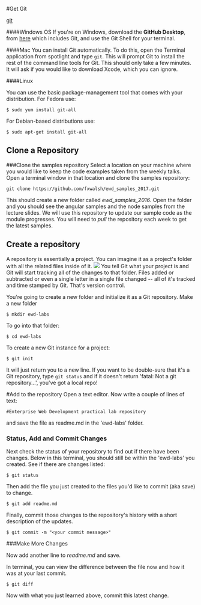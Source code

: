 #Get Git

[git](/img/git1.png)

####Windows OS 
If you're on Windows, download the  **GitHub Desktop**, from [here](https://desktop.github.com/) which includes Git, and use the Git Shell for your terminal.


####Mac 
You can install Git automatically. To do this, open the Terminal application from spotlight and type `git`. This will prompt Git to install the rest of the command line tools for Git. This should only take a few minutes. It will ask if you would like to download Xcode, which you can ignore.

####Linux

You can use the basic package-management tool that comes with your distribution. For Fedora use:

``
$ sudo yum install git-all
``

For Debian-based distributions use:

``
$ sudo apt-get install git-all
``

## Clone a Repository

###Clone the samples repository
Select a location on your machine where you would like to keep the code examples taken from the weekly talks. Open a terminal window in that location and clone the samples repository:

```
git clone https://github.com/fxwalsh/ewd_samples_2017.git
```

This should create a new folder called *ewd_samples_2016*. Open the folder and you should see the angular samples and the node samples from the lecture slides. We will use this repository to update our sample code as the module progresses. You will need to *pull* the repository each week to get the latest samples. 

## Create a repository
A repository is essentially a project. You can imagine it as a project's folder with all the related files inside of it.
![](repos.png)
You tell Git what your project is and Git will start tracking all of the changes to that folder. Files added or subtracted or even a single letter in a single file changed -- all of it's tracked and time stamped by Git. That's version control.

You're going to create a new folder and initialize it as a Git repository.
Make a new folder

``$ mkdir ewd-labs``

To go into that folder:

``$ cd ewd-labs``

To create a new Git instance for a project:

``$ git init``

It will just return you to a new line. If you want to be double-sure that it's a Git repository, type ``git status`` and if it doesn't return 'fatal: Not a git repository...', you've got a local repo!

#Add to the repository
Open a text editor. Now write a couple of lines of text:

```
#Enterprise Web Development practical lab repository
```

and save the file as readme.md in the 'ewd-labs' folder. 

### Status, Add and Commit Changes
Next check the status of your repository to find out if there have been changes. Below in this terminal, you should still be within the 'ewd-labs' you created. See if there are changes listed:

```$ git status```

Then add the file you just created to the files you'd like to commit (aka save) to change.

```$ git add readme.md```

Finally, commit those changes to the repository's history with a short description of the updates.

```$ git commit -m "<your commit message>"```

###Make More Changes

Now add another line to *readme.md* and save.

In terminal, you can view the difference between the file now and how it was at your last commit.

```$ git diff```

Now with what you just learned above, commit this latest change.